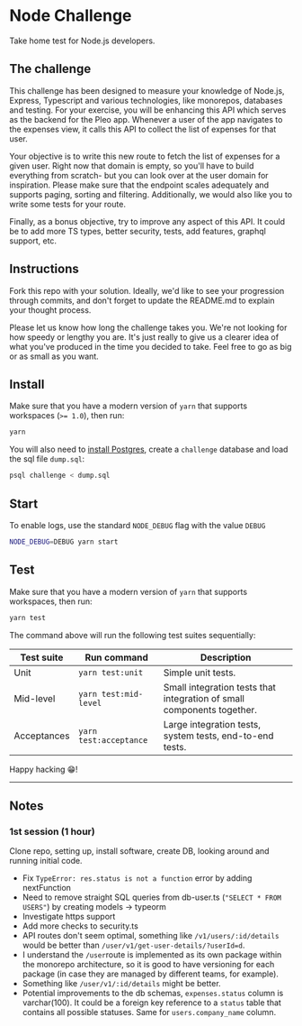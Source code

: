 # Node Challenge

Take home test for Node.js developers.

## The challenge

This challenge has been designed to measure your knowledge of Node.js, Express, Typescript and various technologies, like monorepos, databases and testing. For your exercise, you will be enhancing this API which serves as the backend for the Pleo app. Whenever a user of the app navigates to the expenses view, it calls this API to collect the list of expenses for that user.

Your objective is to write this new route to fetch the list of expenses for a given user. Right now that domain is empty, so you'll have to build everything from scratch- but you can look over at the user domain for inspiration. Please make sure that the endpoint scales adequately and supports paging, sorting and filtering. Additionally, we would also like you to write some tests for your route.

Finally, as a bonus objective, try to improve any aspect of this API. It could be to add more TS types, better security, tests, add features, graphql support, etc. 

## Instructions

Fork this repo with your solution. Ideally, we'd like to see your progression through commits, and don't forget to update the README.md to explain your thought process.

Please let us know how long the challenge takes you. We're not looking for how speedy or lengthy you are. It's just really to give us a clearer idea of what you've produced in the time you decided to take. Feel free to go as big or as small as you want.

## Install

Make sure that you have a modern version of `yarn` that supports workspaces (`>= 1.0`), then run:

```bash
yarn
```

You will also need to [install Postgres](https://www.postgresqltutorial.com/install-postgresql-macos/), create a `challenge` database and load the sql file `dump.sql`:

```bash
psql challenge < dump.sql
```

## Start

To enable logs, use the standard `NODE_DEBUG` flag with the value `DEBUG`

```bash
NODE_DEBUG=DEBUG yarn start
```

## Test

Make sure that you have a modern version of `yarn` that supports workspaces, then run:

```bash
yarn test
```

The command above will run the following test suites sequentially:

| Test suite | Run command | Description |
-------------|-------------|-------------|
| Unit | `yarn test:unit` | Simple unit tests. |
| Mid-level | `yarn test:mid-level` | Small integration tests that integration of small components together.  |
| Acceptances | `yarn test:acceptance` | Large integration tests, system tests, end-to-end tests. |


Happy hacking 😁!


---
## Notes
### 1st session (1 hour)
Clone repo, setting up, install software, create DB, looking around and running initial code.
- Fix `TypeError: res.status is not a function` error by adding nextFunction
- Need to remove straight SQL queries from db-user.ts (`"SELECT * FROM USERS"`) by creating models -> typeorm
- Investigate https support
- Add more checks to security.ts
- API routes don't seem optimal, something like `/v1/users/:id/details` would be better than
`/user/v1/get-user-details/?userId=d`. 
- I understand the `/user`route is implemented as its own package within the monorepo architecture, so it is good to 
have versioning for each package (in case they are managed by different teams, for example). 
- Something like `/user/v1/:id/details` might be better.
- Potential improvements to the db schemas, `expenses.status` column is varchar(100). It could be a foreign key 
reference to a `status` table that contains all possible statuses. Same for `users.company_name` column.
